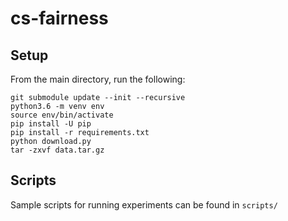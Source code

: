 # cs-fairness

## Setup
From the main directory, run the following:
```
git submodule update --init --recursive
python3.6 -m venv env
source env/bin/activate
pip install -U pip
pip install -r requirements.txt
python download.py
tar -zxvf data.tar.gz
```

## Scripts
Sample scripts for running experiments can be found in `scripts/`
